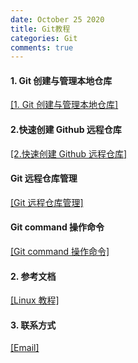 ```yaml
---
date: October 25 2020
title: Git教程
categories: Git
comments: true
---
```


#### 1. Git 创建与管理本地仓库

[[1. Git 创建与管理本地仓库]](https://web-oyster.github.io/2020/10/25/Git/Local%20Repostories/Git%E5%88%9B%E5%BB%BA%E4%B8%8E%E7%AE%A1%E7%90%86%E6%9C%AC%E5%9C%B0%E4%BB%93%E5%BA%93/)

#### 2.快速创建 Github 远程仓库

[[2.快速创建 Github 远程仓库]](https://web-oyster.github.io/2020/10/25/Git/Remote%20Repostories/%E5%BF%AB%E9%80%9F%E5%88%9B%E5%BB%BAGithub%E8%BF%9C%E7%A8%8B%E4%BB%93%E5%BA%93/)

#### Git 远程仓库管理

[[Git 远程仓库管理]](https://web-oyster.github.io/2020/10/25/Git/Remote%20Repostories/Git%E8%BF%9C%E7%A8%8B%E4%BB%93%E5%BA%93%E7%AE%A1%E7%90%86/)

#### Git command 操作命令

[[Git command 操作命令]]()

#### 2. 参考文档

[[Linux 教程]]()

#### 3. 联系方式

[[Email]](yuanmin8888@outlook.com)
